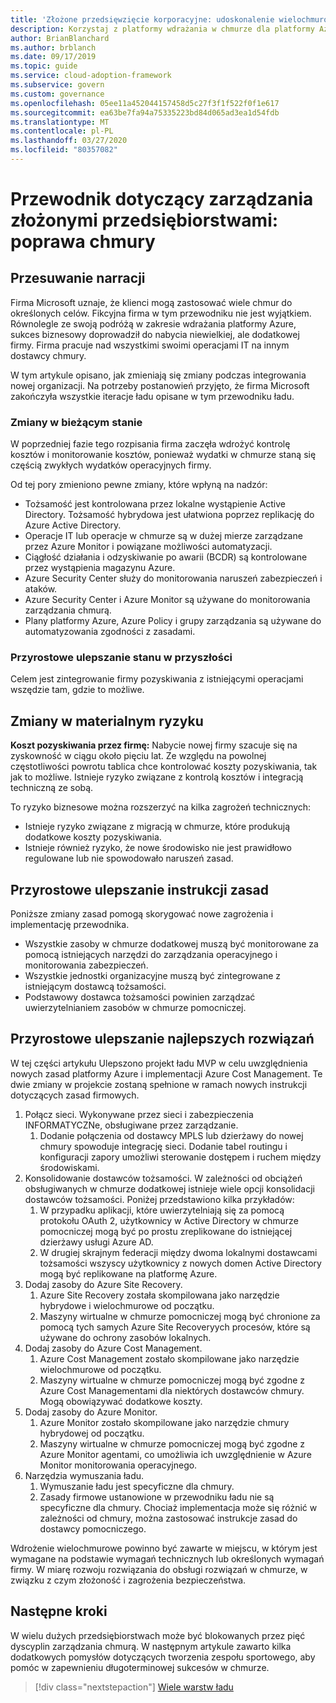 ```yaml
---
title: 'Złożone przedsięwzięcie korporacyjne: udoskonalenie wielochmurowe'
description: Korzystaj z platformy wdrażania w chmurze dla platformy Azure, aby dowiedzieć się więcej na temat wielu chmur i jak zintegrować wielochmurowe organizacje dla złożonych przedsiębiorstw.
author: BrianBlanchard
ms.author: brblanch
ms.date: 09/17/2019
ms.topic: guide
ms.service: cloud-adoption-framework
ms.subservice: govern
ms.custom: governance
ms.openlocfilehash: 05ee11a452044157458d5c27f3f1f522f0f1e617
ms.sourcegitcommit: ea63be7fa94a75335223bd84d065ad3ea1d54fdb
ms.translationtype: MT
ms.contentlocale: pl-PL
ms.lasthandoff: 03/27/2020
ms.locfileid: "80357082"
---
```

<!-- cSpell:ignore MPLS -->

# <a name="governance-guide-for-complex-enterprises-multicloud-improvement"></a>Przewodnik dotyczący zarządzania złożonymi przedsiębiorstwami: poprawa chmury

## <a name="advancing-the-narrative"></a>Przesuwanie narracji

Firma Microsoft uznaje, że klienci mogą zastosować wiele chmur do określonych celów. Fikcyjna firma w tym przewodniku nie jest wyjątkiem. Równolegle ze swoją podróżą w zakresie wdrażania platformy Azure, sukces biznesowy doprowadził do nabycia niewielkiej, ale dodatkowej firmy. Firma pracuje nad wszystkimi swoimi operacjami IT na innym dostawcy chmury.

W tym artykule opisano, jak zmieniają się zmiany podczas integrowania nowej organizacji. Na potrzeby postanowień przyjęto, że firma Microsoft zakończyła wszystkie iteracje ładu opisane w tym przewodniku ładu.

### <a name="changes-in-the-current-state"></a>Zmiany w bieżącym stanie

W poprzedniej fazie tego rozpisania firma zaczęła wdrożyć kontrolę kosztów i monitorowanie kosztów, ponieważ wydatki w chmurze staną się częścią zwykłych wydatków operacyjnych firmy.

Od tej pory zmieniono pewne zmiany, które wpłyną na nadzór:

- Tożsamość jest kontrolowana przez lokalne wystąpienie Active Directory. Tożsamość hybrydowa jest ułatwiona poprzez replikację do Azure Active Directory.
- Operacje IT lub operacje w chmurze są w dużej mierze zarządzane przez Azure Monitor i powiązane możliwości automatyzacji.
- Ciągłość działania i odzyskiwanie po awarii (BCDR) są kontrolowane przez wystąpienia magazynu Azure.
- Azure Security Center służy do monitorowania naruszeń zabezpieczeń i ataków.
- Azure Security Center i Azure Monitor są używane do monitorowania zarządzania chmurą.
- Plany platformy Azure, Azure Policy i grupy zarządzania są używane do automatyzowania zgodności z zasadami.

### <a name="incrementally-improve-the-future-state"></a>Przyrostowe ulepszanie stanu w przyszłości

Celem jest zintegrowanie firmy pozyskiwania z istniejącymi operacjami wszędzie tam, gdzie to możliwe.

## <a name="changes-in-tangible-risks"></a>Zmiany w materialnym ryzyku

**Koszt pozyskiwania przez firmę:** Nabycie nowej firmy szacuje się na zyskowność w ciągu około pięciu lat. Ze względu na powolnej częstotliwości powrotu tablica chce kontrolować koszty pozyskiwania, tak jak to możliwe. Istnieje ryzyko związane z kontrolą kosztów i integracją techniczną ze sobą.

To ryzyko biznesowe można rozszerzyć na kilka zagrożeń technicznych:

- Istnieje ryzyko związane z migracją w chmurze, które produkują dodatkowe koszty pozyskiwania.
- Istnieje również ryzyko, że nowe środowisko nie jest prawidłowo regulowane lub nie spowodowało naruszeń zasad.

## <a name="incremental-improvement-of-the-policy-statements"></a>Przyrostowe ulepszanie instrukcji zasad

Poniższe zmiany zasad pomogą skorygować nowe zagrożenia i implementację przewodnika.

- Wszystkie zasoby w chmurze dodatkowej muszą być monitorowane za pomocą istniejących narzędzi do zarządzania operacyjnego i monitorowania zabezpieczeń.
- Wszystkie jednostki organizacyjne muszą być zintegrowane z istniejącym dostawcą tożsamości.
- Podstawowy dostawca tożsamości powinien zarządzać uwierzytelnianiem zasobów w chmurze pomocniczej.

## <a name="incremental-improvement-of-the-best-practices"></a>Przyrostowe ulepszanie najlepszych rozwiązań

W tej części artykułu Ulepszono projekt ładu MVP w celu uwzględnienia nowych zasad platformy Azure i implementacji Azure Cost Management. Te dwie zmiany w projekcie zostaną spełnione w ramach nowych instrukcji dotyczących zasad firmowych.

1. Połącz sieci. Wykonywane przez sieci i zabezpieczenia INFORMATYCZNe, obsługiwane przez zarządzanie.
    1. Dodanie połączenia od dostawcy MPLS lub dzierżawy do nowej chmury spowoduje integrację sieci. Dodanie tabel routingu i konfiguracji zapory umożliwi sterowanie dostępem i ruchem między środowiskami.
2. Konsolidowanie dostawców tożsamości. W zależności od obciążeń obsługiwanych w chmurze dodatkowej istnieje wiele opcji konsolidacji dostawców tożsamości. Poniżej przedstawiono kilka przykładów:
    1. W przypadku aplikacji, które uwierzytelniają się za pomocą protokołu OAuth 2, użytkownicy w Active Directory w chmurze pomocniczej mogą być po prostu zreplikowane do istniejącej dzierżawy usługi Azure AD.
    2. W drugiej skrajnym federacji między dwoma lokalnymi dostawcami tożsamości wszyscy użytkownicy z nowych domen Active Directory mogą być replikowane na platformę Azure.
3. Dodaj zasoby do Azure Site Recovery.
    1. Azure Site Recovery została skompilowana jako narzędzie hybrydowe i wielochmurowe od początku.
    2. Maszyny wirtualne w chmurze pomocniczej mogą być chronione za pomocą tych samych Azure Site Recoveryych procesów, które są używane do ochrony zasobów lokalnych.
4. Dodaj zasoby do Azure Cost Management.
    1. Azure Cost Management zostało skompilowane jako narzędzie wielochmurowe od początku.
    2. Maszyny wirtualne w chmurze pomocniczej mogą być zgodne z Azure Cost Managementami dla niektórych dostawców chmury. Mogą obowiązywać dodatkowe koszty.
5. Dodaj zasoby do Azure Monitor.
    1. Azure Monitor zostało skompilowane jako narzędzie chmury hybrydowej od początku.
    2. Maszyny wirtualne w chmurze pomocniczej mogą być zgodne z Azure Monitor agentami, co umożliwia ich uwzględnienie w Azure Monitor monitorowania operacyjnego.
6. Narzędzia wymuszania ładu.
    1. Wymuszanie ładu jest specyficzne dla chmury.
    2. Zasady firmowe ustanowione w przewodniku ładu nie są specyficzne dla chmury. Chociaż implementacja może się różnić w zależności od chmury, można zastosować instrukcje zasad do dostawcy pomocniczego.

Wdrożenie wielochmurowe powinno być zawarte w miejscu, w którym jest wymagane na podstawie wymagań technicznych lub określonych wymagań firmy. W miarę rozwoju rozwiązania do obsługi rozwiązań w chmurze, w związku z czym złożoność i zagrożenia bezpieczeństwa.

## <a name="next-steps"></a>Następne kroki

W wielu dużych przedsiębiorstwach może być blokowanych przez pięć dyscyplin zarządzania chmurą. W następnym artykule zawarto kilka dodatkowych pomysłów dotyczących tworzenia zespołu sportowego, aby pomóc w zapewnieniu długoterminowej sukcesów w chmurze.

> [!div class="nextstepaction"]
> [Wiele warstw ładu](./multiple-layers-of-governance.md)
